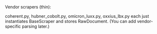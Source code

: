 Vendor scrapers (thin):

coherent.py, hubner_cobolt.py, omicron_luxx.py, oxxius_lbx.py each just instantiates BaseScraper and stores RawDocument. (You can add vendor-specific parsing later.)
